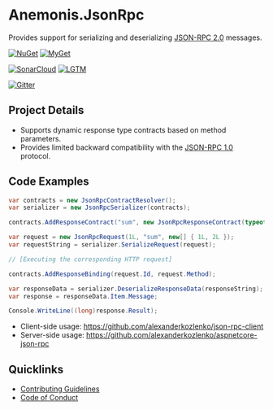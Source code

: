 # Anemonis.JsonRpc

Provides support for serializing and deserializing [JSON-RPC 2.0](http://www.jsonrpc.org/specification) messages.

[![NuGet](https://img.shields.io/nuget/vpre/Anemonis.JsonRpc.svg?style=flat-square)](https://www.nuget.org/packages/Anemonis.JsonRpc)
[![MyGet](https://img.shields.io/myget/alexanderkozlenko/vpre/Anemonis.JsonRpc.svg?label=myget&style=flat-square)](https://www.myget.org/feed/alexanderkozlenko/package/nuget/Anemonis.JsonRpc)

[![SonarCloud](https://img.shields.io/sonar/violations/json-rpc?format=long&label=sonar&server=https%3A%2F%2Fsonarcloud.io&style=flat-square)](https://sonarcloud.io/dashboard?id=json-rpc)
[![LGTM](https://img.shields.io/lgtm/alerts/github/alexanderkozlenko/json-rpc.svg?style=flat-square)](https://lgtm.com/projects/g/alexanderkozlenko/json-rpc)

[![Gitter](https://img.shields.io/gitter/room/nwjs/nw.js.svg?style=flat-square)](https://gitter.im/anemonis/json-rpc)

## Project Details

- Supports dynamic response type contracts based on method parameters.
- Provides limited backward compatibility with the [JSON-RPC 1.0](http://www.jsonrpc.org/specification_v1) protocol.

## Code Examples

```cs
var contracts = new JsonRpcContractResolver();
var serializer = new JsonRpcSerializer(contracts);

contracts.AddResponseContract("sum", new JsonRpcResponseContract(typeof(long)));

var request = new JsonRpcRequest(1L, "sum", new[] { 1L, 2L });
var requestString = serializer.SerializeRequest(request);

// [Executing the corresponding HTTP request]

contracts.AddResponseBinding(request.Id, request.Method);

var responseData = serializer.DeserializeResponseData(responseString);
var response = responseData.Item.Message;

Console.WriteLine((long)response.Result);
```

- Client-side usage: https://github.com/alexanderkozlenko/json-rpc-client
- Server-side usage: https://github.com/alexanderkozlenko/aspnetcore-json-rpc

## Quicklinks

- [Contributing Guidelines](./CONTRIBUTING.md)
- [Code of Conduct](./CODE_OF_CONDUCT.md)
